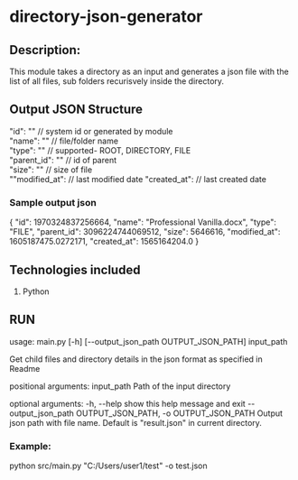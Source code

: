 # directory-json-generator

## Description:
This module takes a directory as an input and generates a json file with the list of all files, sub folders recurisvely inside the directory.

## Output JSON Structure
"id": ""  // system id or generated by module\
"name": ""  // file/folder name \
"type": ""  // supported- ROOT, DIRECTORY, FILE\
"parent_id": "" // id of parent\
"size": ""  // size of file\
""modified_at":  // last modified date
"created_at":  // last created date

### Sample output json
{
    "id": 1970324837256664,
    "name": "Professional Vanilla.docx",
    "type": "FILE",
    "parent_id": 3096224744069512,
    "size": 5646616,
    "modified_at": 1605187475.0272171,
    "created_at": 1565164204.0
}

## Technologies included
1. Python

## RUN
usage: main.py [-h] [--output_json_path OUTPUT_JSON_PATH] input_path

Get child files and directory details in the json format as specified in Readme

positional arguments:
  input_path            Path of the input directory

optional arguments:
  -h, --help            show this help message and exit
  --output_json_path OUTPUT_JSON_PATH, -o OUTPUT_JSON_PATH
                        Output json path with file name. Default is "result.json" in current directory.

### Example:
python src/main.py "C:/Users/user1/test" -o test.json
